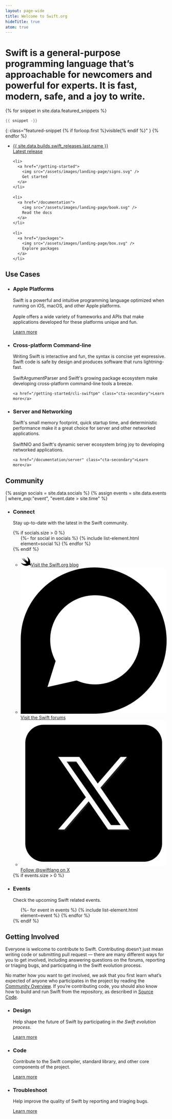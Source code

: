 ```yaml
---
layout: page-wide
title: Welcome to Swift.org
hideTitle: true
atom: true
---
```


<div class="callout" markdown="1">
  <h1 class="preamble">Swift is a <strong>general-purpose</strong> programming language that’s <strong>approachable</strong> for newcomers and <strong>powerful</strong> for experts. <span>It is <strong>fast</strong>, <strong>modern</strong>, <strong>safe</strong>, and a <strong>joy</strong> to write.</span></h1>

{% for snippet in site.data.featured_snippets %}
```swift
{{ snippet -}}
```
{: class="featured-snippet {% if forloop.first %}visible{% endif %}" }
{% endfor %}
</div>

<div class="link-grid">
  <ul>
    <li>
      <a href="/install">
        <div class="flex-container">
          <div class="latest-release-container">
          <span>
            {{ site.data.builds.swift_releases.last.name }}
          </span>
          </div>
          Latest release
        </div>
      </a>
    </li>

    <li>
      <a href="/getting-started">
        <img src="/assets/images/landing-page/signs.svg" />
        Get started
      </a>
    </li>

    <li>
      <a href="/documentation">
        <img src="/assets/images/landing-page/book.svg" />
        Read the docs
      </a>
    </li>

    <li>
      <a href="/packages">
        <img src="/assets/images/landing-page/box.svg" />
        Explore packages
      </a>
    </li>
  </ul>
</div>

## Use Cases

<ul class="use-cases">
  <li>
    <h3>Apple Platforms</h3>
    <p>
      Swift is a powerful and intuitive programming language optimized when running on iOS, macOS, and other Apple platforms.
      <br><br>
      Apple offers a wide variety of frameworks and APIs that make applications developed for these platforms unique and fun.
    </p>
    <a href="https://developer.apple.com/swift/resources/" class="cta-secondary">Learn more</a>
  </li>
  <li>
    <h3>Cross-platform Command-line</h3>
    <p>
      Writing Swift is interactive and fun, the syntax is concise yet expressive.
      Swift code is safe by design and produces software that runs lightning-fast.
      <br><br>
      SwiftArgumentParser and Swift's growing package ecosystem make developing cross-platform command-line tools a breeze.
    </p>

    <a href="/getting-started/cli-swiftpm" class="cta-secondary">Learn more</a>
  </li>
  <li>
    <h3>Server and Networking</h3>
    <p>
      Swift's small memory footprint, quick startup time, and deterministic performance make it a great choice for server and other networked applications.
      <br><br>
      SwiftNIO and Swift's dynamic server ecosystem bring joy to developing networked applications.
    </p>

    <a href="/documentation/server" class="cta-secondary">Learn more</a>
  </li>
</ul>

## Community

{% assign socials = site.data.socials %}
{% assign events = site.data.events | where_exp:"event", "event.date > site.time" %}
<ul class="community {% unless events.size > 0 %}connect-only{% endunless %}" markdown="1">
  <li class="{% unless socials.size > 0 and events.size > 0 %}no-grid{% endunless %}">
    <div>
      <h3>Connect</h3>
      <p>Stay up-to-date with the latest in the Swift community.</p>
    </div>
    {% if socials.size > 0 %}
      <ul class="article-list">
        {%- for social in socials %}
          {% include list-element.html element=social %}
        {% endfor %}
      </ul>
    {% endif %}
    <div class="link-grid {% unless socials.size > 0 %}link-grid-only{% endunless %} {% if socials.size > 0 %}link-grid-small{% endif %}">
      <ul>
        <li>
          <a href="/blog/">
            <img src="/assets/images/icon-swift.svg" /><span>Visit the Swift.org blog</span>
          </a>
        </li>
        <li>
          <a href="https://forums.swift.org">
            <img src="/assets/images/icon-discourse.svg" /><span>Visit the Swift forums</span>
          </a>
        </li>
        <li>
          <a target="_blank" href="https://twitter.com/swiftlang" class="link-external">
            <img src="/assets/images/icon-x.svg" class="with-invert" /><span>Follow @swiftlang on X</span>
          </a>
        </li>
      </ul>
    </div>
  </li>
  {% if events.size > 0 %}
    <li>
      <h3>Events</h3>
      <p>Check the upcoming Swift related events.</p>
      <ul class="event-list">
        {%- for event in events %}
          {% include list-element.html element=event %}
        {% endfor %}
      </ul>
    </li>
  {% endif %}
</ul>

## Getting Involved

Everyone is welcome to contribute to Swift. Contributing doesn’t just mean writing code or submitting pull request — there are many different ways for you to get involved, including answering questions on the forums, reporting or triaging bugs, and participating in the Swift evolution process.

No matter how you want to get involved, we ask that you first learn what’s expected of anyone who participates in the project by reading the [Community Overview](/community/). If you’re contributing code, you should also know how to build and run Swift from the repository, as described in [Source Code](/documentation/source-code/).

<ul class="getting-involved">
  <li>
    <h3>Design</h3>
    <p>
      Help shape the future of Swift by participating in <em>the Swift evolution process</em>.
    </p>
    <a href="/contributing/#swift-evolution" class="cta-secondary">Learn more</a>
  </li>
  <li>
    <h3>Code</h3>
    <p>
      Contribute to the Swift compiler, standard library, and other core components of the project.
    </p>
    <a href="/contributing/#contributing-code" class="cta-secondary">Learn more</a>
  </li>
  <li>
    <h3>Troubleshoot</h3>
    <p>
      Help improve the quality of Swift by reporting and triaging bugs.
    </p>
    <a href="/contributing/#triaging-bugs" class="cta-secondary">Learn more</a>
  </li>
</ul>

<script>
  var featuredSnippets = document.querySelectorAll('.featured-snippet');
  var visibleSnippet = document.querySelector('.featured-snippet.visible');
  var randomIndex = Math.floor(Math.random() * featuredSnippets.length);

  visibleSnippet?.classList.remove('visible');
  featuredSnippets[randomIndex]?.classList.add('visible');
</script>
